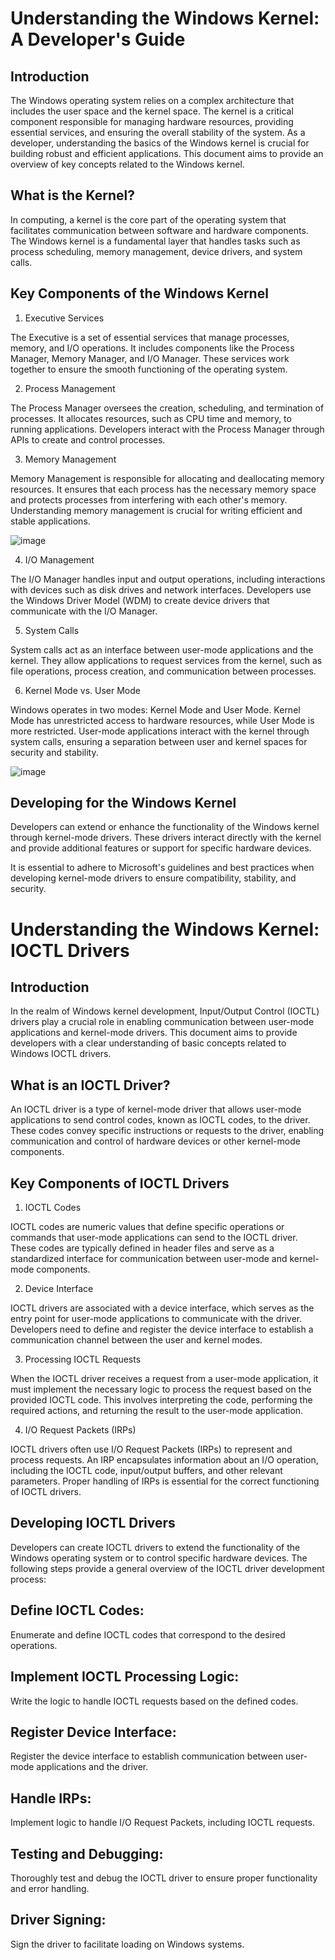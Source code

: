 # Understanding the Windows Kernel: A Developer's Guide 

## Introduction 

The Windows operating system relies on a complex architecture that includes the user space and the kernel space. The kernel is a critical component responsible for managing hardware resources, providing essential services, and ensuring the overall stability of the system. As a developer, understanding the basics of the Windows kernel is crucial for building robust and efficient applications. This document aims to provide an overview of key concepts related to the Windows kernel. 

## What is the Kernel? 

In computing, a kernel is the core part of the operating system that facilitates communication between software and hardware components. The Windows kernel is a fundamental layer that handles tasks such as process scheduling, memory management, device drivers, and system calls. 

## Key Components of the Windows Kernel 

1. Executive Services 

The Executive is a set of essential services that manage processes, memory, and I/O operations. It includes components like the Process Manager, Memory Manager, and I/O Manager. These services work together to ensure the smooth functioning of the operating system. 

2. Process Management 

The Process Manager oversees the creation, scheduling, and termination of processes. It allocates resources, such as CPU time and memory, to running applications. Developers interact with the Process Manager through APIs to create and control processes. 

3. Memory Management 

Memory Management is responsible for allocating and deallocating memory resources. It ensures that each process has the necessary memory space and protects processes from interfering with each other's memory. Understanding memory management is crucial for writing efficient and stable applications. 

![image](https://github.com/machineasm/windows-kernel-guide/assets/157221855/0ad6175b-5e30-4b14-b19e-c8d821597d2f)

4. I/O Management 

The I/O Manager handles input and output operations, including interactions with devices such as disk drives and network interfaces. Developers use the Windows Driver Model (WDM) to create device drivers that communicate with the I/O Manager. 

5. System Calls 

System calls act as an interface between user-mode applications and the kernel. They allow applications to request services from the kernel, such as file operations, process creation, and communication between processes. 

6. Kernel Mode vs. User Mode 

Windows operates in two modes: Kernel Mode and User Mode. Kernel Mode has unrestricted access to hardware resources, while User Mode is more restricted. User-mode applications interact with the kernel through system calls, ensuring a separation between user and kernel spaces for security and stability. 

![image](https://github.com/machineasm/windows-kernel-guide/assets/157221855/cfa8e347-b5d3-4c3a-8158-4dbbd3012b38)

## Developing for the Windows Kernel 

Developers can extend or enhance the functionality of the Windows kernel through kernel-mode drivers. These drivers interact directly with the kernel and provide additional features or support for specific hardware devices. 

It is essential to adhere to Microsoft's guidelines and best practices when developing kernel-mode drivers to ensure compatibility, stability, and security. 

# Understanding the Windows Kernel: IOCTL Drivers 

## Introduction 

In the realm of Windows kernel development, Input/Output Control (IOCTL) drivers play a crucial role in enabling communication between user-mode applications and kernel-mode drivers. This document aims to provide developers with a clear understanding of basic concepts related to Windows IOCTL drivers. 

## What is an IOCTL Driver? 

An IOCTL driver is a type of kernel-mode driver that allows user-mode applications to send control codes, known as IOCTL codes, to the driver. These codes convey specific instructions or requests to the driver, enabling communication and control of hardware devices or other kernel-mode components. 

## Key Components of IOCTL Drivers 

1. IOCTL Codes 

IOCTL codes are numeric values that define specific operations or commands that user-mode applications can send to the IOCTL driver. These codes are typically defined in header files and serve as a standardized interface for communication between user-mode and kernel-mode components. 

2. Device Interface 

IOCTL drivers are associated with a device interface, which serves as the entry point for user-mode applications to communicate with the driver. Developers need to define and register the device interface to establish a communication channel between the user and kernel modes. 

3. Processing IOCTL Requests 

When the IOCTL driver receives a request from a user-mode application, it must implement the necessary logic to process the request based on the provided IOCTL code. This involves interpreting the code, performing the required actions, and returning the result to the user-mode application. 

4. I/O Request Packets (IRPs) 

IOCTL drivers often use I/O Request Packets (IRPs) to represent and process requests. An IRP encapsulates information about an I/O operation, including the IOCTL code, input/output buffers, and other relevant parameters. Proper handling of IRPs is essential for the correct functioning of IOCTL drivers. 

## Developing IOCTL Drivers 

Developers can create IOCTL drivers to extend the functionality of the Windows operating system or to control specific hardware devices. The following steps provide a general overview of the IOCTL driver development process: 

## Define IOCTL Codes: 

Enumerate and define IOCTL codes that correspond to the desired operations. 

## Implement IOCTL Processing Logic: 

Write the logic to handle IOCTL requests based on the defined codes. 

## Register Device Interface: 

Register the device interface to establish communication between user-mode applications and the driver. 

## Handle IRPs: 

Implement logic to handle I/O Request Packets, including IOCTL requests. 

## Testing and Debugging: 

Thoroughly test and debug the IOCTL driver to ensure proper functionality and error handling. 

## Driver Signing: 

Sign the driver to facilitate loading on Windows systems. 

 

 

 

 
